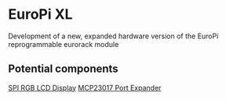 # EuroPi XL
Development of a new, expanded hardware version of the EuroPi reprogrammable eurorack module




## Potential components
[SPI RGB LCD Display](https://thepihut.com/products/1-47-rounded-spi-lcd-display-module-172x320)
[MCP23017 Port Expander](https://www.adafruit.com/product/732)
